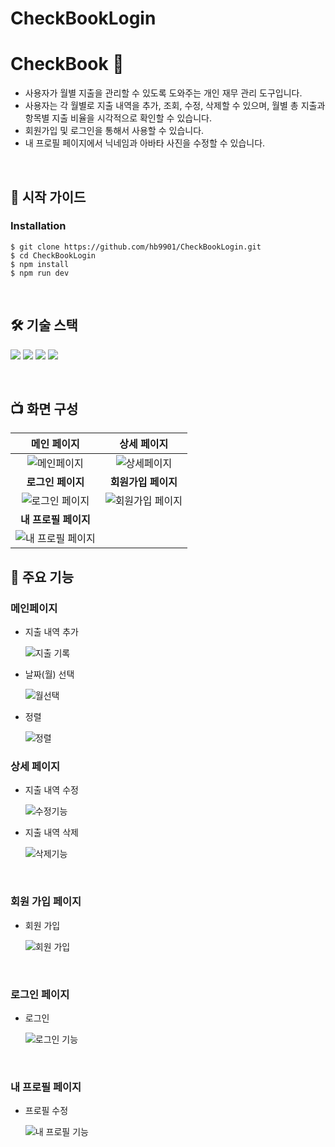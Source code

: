 # CheckBookLogin
# CheckBook 📒
* 사용자가 월별 지출을 관리할 수 있도록 도와주는 개인 재무 관리 도구입니다.
* 사용자는 각 월별로 지출 내역을 추가, 조회, 수정, 삭제할 수 있으며, 월별 총 지출과 항목별 지출 비율을 시각적으로 확인할 수 있습니다.
* 회원가입 및 로그인을 통해서 사용할 수 있습니다.
* 내 프로필 페이지에서 닉네임과 아바타 사진을 수정할 수 있습니다.

<br />

## 📖 시작 가이드

### Installation
```
$ git clone https://github.com/hb9901/CheckBookLogin.git
$ cd CheckBookLogin
$ npm install
$ npm run dev
```

<br />

## 🛠️ 기술 스택
<img src="https://img.shields.io/badge/HTML5-E34F26?style=for-the-badge&logo=HTML5&logoColor=white"> <img src="https://img.shields.io/badge/CSS3-1572B6?style=for-the-badge&logo=CSS3&logoColor=white"> <img src="https://img.shields.io/badge/Javascript-F7DF1E?style=for-the-badge&logo=Javascript&logoColor=black"> <img src="https://img.shields.io/badge/React-61DAFB?style=for-the-badge&logo=React&logoColor=black">

<br />

## 📺 화면 구성
|메인 페이지|상세 페이지|
|:---:|:---:|
|![메인페이지](https://github.com/hb9901/CheckBookLogin/assets/50387658/0744eb32-548c-49ce-9583-a24cbb1777e8)|![상세페이지](https://github.com/hb9901/CheckBookLogin/assets/50387658/9c953acb-9b20-4b3a-a7d6-3b36fc8e74d9)|
|**로그인 페이지**|**회원가입 페이지**|
|![로그인 페이지](https://github.com/hb9901/CheckBookLogin/assets/50387658/3d750ff8-34c6-4e05-9ca7-fac5e1787350)|![회원가입 페이지](https://github.com/hb9901/CheckBookLogin/assets/50387658/b649a108-f695-4cbd-a097-77ce0495cf37)|
|**내 프로필 페이지**|
|![내 프로필 페이지](https://github.com/hb9901/CheckBookLogin/assets/50387658/5a8f3233-58a0-44cd-9d8b-e8f347f6bca2)|



## 📝 주요 기능

### 메인페이지
 
* 지출 내역 추가

  ![지출 기록](https://github.com/hb9901/CheckBook/assets/50387658/2f64110e-e1c2-4106-91c5-e19343bace5e)


* 날짜(월) 선택
  
  ![월선택](https://github.com/hb9901/CheckBook/assets/50387658/fcfb07e1-5dcc-46d0-8a10-58c9913fb616)

* 정렬

  ![정렬](https://github.com/hb9901/CheckBook/assets/50387658/17ec0b9a-d7bd-4a1b-a92f-b7f3f8c7a421)

### 상세 페이지

* 지출 내역 수정

  ![수정기능](https://github.com/hb9901/CheckBook/assets/50387658/1f7abfda-076d-4373-869a-f885e53ffd8f)


* 지출 내역 삭제

  ![삭제기능](https://github.com/hb9901/CheckBook/assets/50387658/4a753888-f4e9-4ca9-96b0-4eeb99485eb4)

<br />

### 회원 가입 페이지

* 회원 가입

  ![회원 가입](https://github.com/hb9901/CheckBookLogin/assets/50387658/1ca7ac22-971f-4b7a-bf72-51f97595d8c2)

<br />

### 로그인 페이지

* 로그인

  ![로그인 기능](https://github.com/hb9901/CheckBookLogin/assets/50387658/c0298404-7ab9-4cb4-86a2-8e5b663a6f28)

<br />

### 내 프로필 페이지

* 프로필 수정

  ![내 프로필 기능](https://github.com/hb9901/CheckBookLogin/assets/50387658/31588e03-91dc-457e-b891-4bfb241675e4)

<br />
